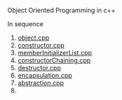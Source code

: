 Object Oriented Programming in c++

In sequence
1. [object.cpp](object.cpp)
2. [constructor.cpp](constructor.cpp)
3. [memberInitializerList.cpp](memberInitializerList.cpp)
4. [constructorChaining.cpp](constructorChaining.cpp)
5. [destructor.cpp](destructor.cpp)
6. [encapsulation.cpp](encapsulation.cpp)
6. [abstraction.cpp](abstraction.cpp)
7. 